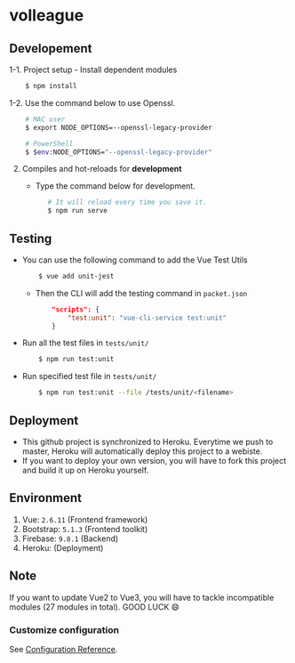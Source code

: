 # volleague

## Developement

1-1. Project setup
    - Install dependent modules

```bash
    $ npm install
```

1-2. Use the command below to use Openssl.

```bash
    # MAC user
    $ export NODE_OPTIONS=--openssl-legacy-provider

    # PowerShell
    $ $env:NODE_OPTIONS="--openssl-legacy-provider"
```

2. Compiles and hot-reloads for **development**
    - Type the command below for development.

         ```bash
            # It will reload every time you save it.
            $ npm run serve 
        ```

## Testing
- You can use the following command to add the Vue Test Utils
    ```bash
        $ vue add unit-jest
    ```
    - Then the CLI will add the testing command in `packet.json`
        ```json
            "scripts": {
	            "test:unit": "vue-cli-service test:unit"
            }
        ```
- Run all the test files in `tests/unit/`
    ```bash
        $ npm run test:unit
    ```
- Run specified test file in `tests/unit/`
    ```bash
        $ npm run test:unit --file /tests/unit/<filename>
    ```

## Deployment

- This github project is synchronized to Heroku. Everytime we push to master, Heroku will automatically deploy this project to a webiste.
- If you want to deploy your own version, you will have to fork this project and build it up on Heroku yourself.

## Environment

1. Vue: ``2.6.11`` (Frontend framework)
2. Bootstrap: ``5.1.3`` (Frontend toolkit)
3. Firebase: ``9.8.1`` (Backend)
4. Heroku: (Deployment)

## Note

If you want to update Vue2 to Vue3, you will have to tackle incompatible modules (27 modules in total). GOOD LUCK 😄

### Customize configuration

See [Configuration Reference](https://cli.vuejs.org/config/).
